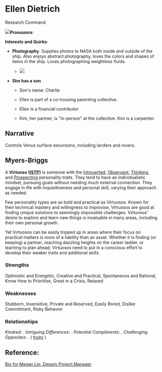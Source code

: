 # Ellen Dietrich

Research Command

![](https://www.nasa.gov/sites/default/files/thumbnails/image/iss059e035668.jpg)**Pronounce**:

**Interests and Quirks**:

-   **Photography**. Supplies photos to NASA both inside and outside of the ship. Also enjoys abstract photography, loves the colors and shapes of items in the ship. Loves photographing weightless fluids.

    -   ![](https://d9-wret.s3.us-west-2.amazonaws.com/assets/palladium/production/s3fs-public/styles/full_width/public/thumbnails/image/wss-water-in-space.jpg)

-   **She has a son**

    -   Son's name: Charlie

    -   Ellen is part of a co-housing parenting collective.

    -   Ellen is a financial contributor

    -   Kim, her partner, is "in-person" at the collective. Kim is a carpenter.

## Narrative

Controls Venus surface excursions, including landers and rovers.

## Myers-Briggs

A **Virtuoso ([ISTP](https://www.16personalities.com/istp-personality))** is someone with the [Introverted](https://www.16personalities.com/articles/mind-introverted-vs-extraverted), [Observant](https://www.16personalities.com/articles/energy-intuitive-vs-observant), [Thinking](https://www.16personalities.com/articles/nature-thinking-vs-feeling), and [Prospecting](https://www.16personalities.com/articles/tactics-judging-vs-prospecting) personality traits. They tend to have an individualistic mindset, pursuing goals without needing much external connection. They engage in life with inquisitiveness and personal skill, varying their approach as needed.

Few personality types are as bold and practical as Virtuosos. Known for their technical mastery and willingness to improvise, Virtuosos are good at finding unique solutions to seemingly impossible challenges. Virtuosos' desire to explore and learn new things is invaluable in many areas, including their own personal growth.

Yet Virtuosos can be easily tripped up in areas where their focus on practical matters is more of a liability than an asset. Whether it is finding (or keeping) a partner, reaching dazzling heights on the career ladder, or learning to plan ahead, Virtuosos need to put in a conscious effort to develop their weaker traits and additional skills.

### Strengths

Optimistic and Energetic, Creative and Practical, Spontaneous and Rational, Know How to Prioritize, Great in a Crisis, Relaxed

### **Weaknesses**

Stubborn, Insensitive, Private and Reserved, Easily Bored, Dislike Commitment, Risky Behavior

### Relationships

*Kindred*: . *Intriguing Differences*: . *Potential Compliments*: , *Challenging Opposites*: . ( [truity](https://www.truity.com/personality-type/ESTJ/relationships) )

## Reference:

[Bio for Megan Lin, Deputy Project Manager](https://mars.nasa.gov/people/profile/index.cfm?id=22847)

